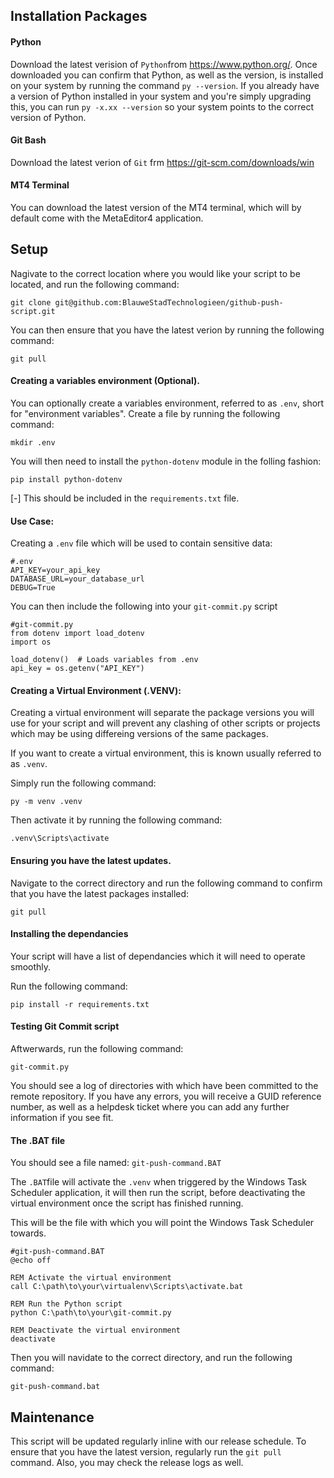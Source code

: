 ## Installation Packages

#### Python
Download the latest verision of `Python`from https://www.python.org/.
Once downloaded you can confirm that Python, as well as the version, is installed on your system by running the command `py --version`. If you already have a version of Python installed in your system and you're simply upgrading this, you can run `py -x.xx --version` so your system points to the correct version of Python.

#### Git Bash
Download the latest verion of `Git` frm https://git-scm.com/downloads/win

#### MT4 Terminal
You can download the latest version of the MT4 terminal, which will by default come with the MetaEditor4 application.

## Setup

Nagivate to the correct location where you would like your script to be located, and run the following command:
```
git clone git@github.com:BlauweStadTechnologieen/github-push-script.git
```
You can then ensure that you have the latest verion by running the following command:
```
git pull
```
#### Creating a variables environment (Optional).
You can optionally create a variables environment, referred to as `.env`, short for "environment variables". 
Create a file by running the following command:
```
mkdir .env
```
You will then need to install the `python-dotenv` module in the folling fashion:
```
pip install python-dotenv
```
[-] This should be included in the `requirements.txt` file.
#### Use Case:
Creating a `.env` file which will be used to contain sensitive data:
```
#.env
API_KEY=your_api_key
DATABASE_URL=your_database_url
DEBUG=True
```
You can then include the following into your `git-commit.py` script
```
#git-commit.py
from dotenv import load_dotenv
import os

load_dotenv()  # Loads variables from .env
api_key = os.getenv("API_KEY")
````
#### Creating a Virtual Environment (.VENV):
Creating a virtual environment will separate the package versions you will use for your script and will prevent any clashing of other scripts or projects which may be using differeing versions of the same packages.

If you want to create a virtual environment, this is known usually referred to as `.venv`. 

Simply run the following command:
```
py -m venv .venv
```
Then activate it by running the following command: 
```
.venv\Scripts\activate
```
#### Ensuring you have the latest updates.
Navigate to the correct directory and run the following command to confirm that you have the latest packages installed:
```
git pull
```
#### Installing the dependancies
Your script will have a list of dependancies which it will need to operate smoothly. 

Run the following command:
```
pip install -r requirements.txt
```
#### Testing Git Commit script
Aftwerwards, run the following command:
```
git-commit.py
```
You should see a log of directories with which have been committed to the remote repository. If you have any errors, you will receive a GUID reference number, as well as a helpdesk ticket where you can add any further information if you see fit.

#### The .BAT file
You should see a file named:
`git-push-command.BAT`

The `.BAT`file will activate the `.venv` when triggered by the Windows Task Scheduler application, it will then run the script, before deactivating the virtual environment once the script has finished running.

This will be the file with which you will point the Windows Task Scheduler towards. 

```
#git-push-command.BAT
@echo off

REM Activate the virtual environment
call C:\path\to\your\virtualenv\Scripts\activate.bat

REM Run the Python script
python C:\path\to\your\git-commit.py

REM Deactivate the virtual environment
deactivate
```
Then you will navidate to the correct directory, and run the following command:

```
git-push-command.bat
```
## Maintenance
This script will be updated regularly inline with our release schedule. To ensure that you have the latest version, regularly run the `git pull` command. Also, you may check the release logs as well.
